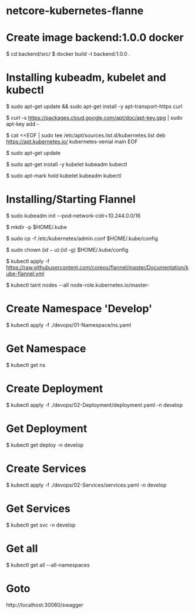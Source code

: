 # netcore-kubernetes-flanne

# Create image backend:1.0.0 docker
$ cd backend/src/
$ docker build -t backend:1.0.0 .

# Installing kubeadm, kubelet and kubectl
$ sudo apt-get update && sudo apt-get install -y apt-transport-https curl

$ curl -s https://packages.cloud.google.com/apt/doc/apt-key.gpg | sudo apt-key add -

$ cat <<EOF | sudo tee /etc/apt/sources.list.d/kubernetes.list
deb https://apt.kubernetes.io/ kubernetes-xenial main
EOF

$ sudo apt-get update

$ sudo apt-get install -y kubelet kubeadm kubectl

$ sudo apt-mark hold kubelet kubeadm kubectl

# Installing/Starting Flannel

$ sudo kubeadm init --pod-network-cidr=10.244.0.0/16

$ mkdir -p $HOME/.kube

$ sudo cp -f /etc/kubernetes/admin.conf $HOME/.kube/config

$ sudo chown $(id -u):$(id -g) $HOME/.kube/config

$ kubectl apply -f https://raw.githubusercontent.com/coreos/flannel/master/Documentation/kube-flannel.yml

$ kubectl taint nodes --all node-role.kubernetes.io/master-

# Create Namespace 'Develop'
$ kubectl apply -f ./devops/01-Namespace/ns.yaml

# Get Namespace
$ kubectl get ns

# Create Deployment
$ kubectl apply -f ./devops/02-Deployment/deployment.yaml -n develop

# Get Deployment
$ kubectl get deploy -n develop

# Create Services
$ kubectl apply -f ./devops/02-Services/services.yaml -n develop

# Get Services
$ kubectl get svc -n develop

# Get all
$ kubectl get all --all-namespaces

# Goto
http://localhost:30080/swagger
